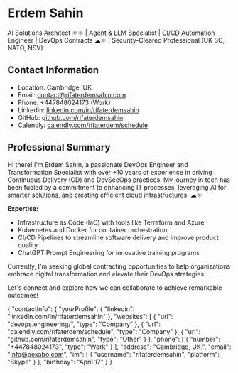 # Erdem Sahin
AI Solutions Architect ⚛⚛ | Agent & LLM Specialist | CI/CD Automation Engineer | DevOps Contracts ☁⚛ | Security-Cleared Professional (UK SC, NATO, NSV)

## Contact Information
- Location: Cambridge, UK
- Email: contact@rifaterdemsahin.com
- Phone: +447848024173 (Work)
- LinkedIn: [linkedin.com/in/rifaterdemsahin](https://linkedin.com/in/rifaterdemsahin)
- GitHub: [github.com/rifaterdemsahin](https://github.com/rifaterdemsahin)
- Calendly: [calendly.com/rifaterdem/schedule](https://calendly.com/rifaterdem/schedule)

## Professional Summary
Hi there! I'm Erdem Sahin, a passionate DevOps Engineer and Transformation Specialist with over +10 years of experience in driving Continuous Delivery (CD) and DevSecOps practices. My journey in tech has been fueled by a commitment to enhancing IT processes, leveraging AI for smarter solutions, and creating efficient cloud infrastructures. ☁⚛

**Expertise:**
- Infrastructure as Code (IaC) with tools like Terraform and Azure
- Kubernetes and Docker for container orchestration
- CI/CD Pipelines to streamline software delivery and improve product quality
- ChatGPT Prompt Engineering for innovative training programs

Currently, I'm seeking global contracting opportunities to help organizations embrace digital transformation and elevate their DevOps strategies.

Let's connect and explore how we can collaborate to achieve remarkable outcomes! 

{
  "contactInfo": {
    "yourProfile": {
      "linkedin": "linkedin.com/in/rifaterdemsahin"
    },
    "websites": [
      {
        "url": "devops.engineering/",
        "type": "Company"
      },
      {
        "url": "calendly.com/rifaterdem/schedule",
        "type": "Company"
      },
      {
        "url": "github.com/rifaterdemsahin",
        "type": "Other"
      }
    ],
    "phone": [
      {
        "number": "+447848024173",
        "type": "Work"
      }
    ],
    "address": "Cambridge, UK.",
    "email": "info@pexabo.com",
    "im": [
      {
        "username": "rifaterdemsahin",
        "platform": "Skype"
      }
    ],
    "birthday": "April 17"
  }
}
